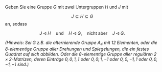 Geben Sie eine Gruppe $G$ mit zwei Untergruppen $H$ und $J$ mit 

$$
J \subseteq H \subseteq G
$$
an, sodass 

$$
J \triangleleft H \quad \text{und} \quad H \triangleleft G, \quad \text{nicht aber} \quad J \triangleleft G.
$$

*(Hinweis: Sei $G$ z.B. die alternierende Gruppe $A_4$ mit 12 Elementen, oder die 8-elementige Gruppe aller Drehungen und Spiegelungen, die ein festes Quadrat auf sich abbilden. Oder die 8-elementige Gruppe aller regulären $2 \times 2$-Matrizen, deren Einträge $0,0,1,1$ oder $0,0,1,-1$ oder $0,0,-1,1$ oder $0,0,-1,-1$ sind.)*